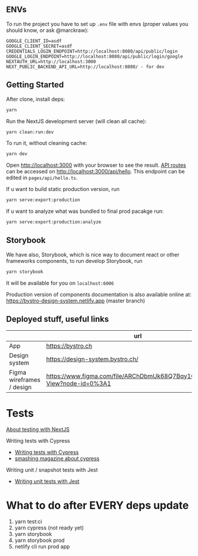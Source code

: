 ## ENVs
To run the project you have to set up `.env` file with envs (proper values you should know, or ask @marckraw): 
```
GOOGLE_CLIENT_ID=asdf
GOOGLE_CLIENT_SECRET=asdf
CREDENTIALS_LOGIN_ENDPOINT=http://localhost:8080/api/public/login
GOOGLE_LOGIN_ENDPOINT=http://localhost:8080/api/public/login/google
NEXTAUTH_URL=http://localhost:3000
NEXT_PUBLIC_BACKEND_API_URL=http://localhost:8080/ - for dev
```

## Getting Started

After clone, install deps:

```bash
yarn
```

Run the NextJS development server (will clean all cache):

```bash
yarn clean:run:dev
```

To run it, without cleaning cache: 
```bash
yarn dev
```

Open [http://localhost:3000](http://localhost:3000) with your browser to see the result.
[API routes](https://nextjs.org/docs/api-routes/introduction) can be accessed on [http://localhost:3000/api/hello](http://localhost:3000/api/hello). This endpoint can be edited in `pages/api/hello.ts`.

If u want to build static production version, run
```bash
yarn serve:export:production
```

If u want to analyze what was bundled to final prod pacakge run:
```bash
yarn serve:export:production:analyze
```

## Storybook
We have also, Storybook, which is nice way to document react or other frameworks components, to run develop Storybook, run
```bash
yarn storybook
```

It will be available for you on `localhost:6006`

Production version of components documentation is also available online at: https://bystro-design-system.netlify.app (master branch)


## Deployed stuff, useful links
|                           | url                                                                       | pass           |
|---------------------------|---------------------------------------------------------------------------|----------------|
| App                       | https://bystro.ch                                                         | bystrodokuchni |
| Design system             | https://design-system.bystro.ch/                                          | bystrodokuchni |
| Figma wireframes / design | https://www.figma.com/file/ARChDbmUk68Q7Bqy10hSZD/Main-View?node-id=0%3A1   |                |


# Tests
[About testing with NextJS](https://nextjs.org/docs/testing)
 
Writing tests with Cypress
- [Writing tests with Cypress](https://docs.cypress.io/guides/getting-started/writing-your-first-test#Add-a-test-file)
- [smashing magazine about cypress](https://www.smashingmagazine.com/2021/09/cypress-end-to-end-testing/)

Writing unit / snapshot tests with Jest
- [Writing unit tests with Jest](https://jestjs.io/docs/cli#reference)

# What to do after EVERY deps update
1. yarn test:ci
2. yarn cypress (not ready yet)
3. yarn storybook
4. yarn storybook prod
5. netlify cli run prod app